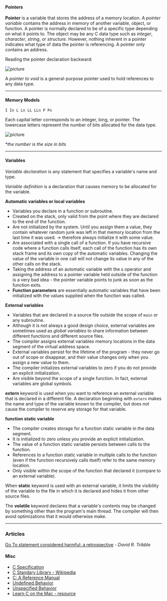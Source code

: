 #### Pointers ####

__Pointer__ is a variable that stores the address of a memory location. A _pointer variable_ contains the address in memory of another variable, object, or function. A pointer is normally declared to be of a specific type depending on what it points to. The object may be any C data type such as _integer_, _character_, _string_, or _structure_. However, nothing inherent in a pointer indicates what type of data the pointer is referencing. A pointer only contains an address.

Reading the pointer declaration backward:

![picture](http://choonsiong.com/public/pic/pointer1.png)

A _pointer to void_ is a general-purpose pointer used to hold references to any data type.


- - -

#### Memory Models ####

```I In L Ln LL LLn P Pn```

Each capital letter corresponds to an integer, long, or pointer. The lowercase letters represent the number of bits allocated for the data type.

![picture](http://choonsiong.com/public/pic/machine_memory_model.png)

*_the number is the size in bits_

- - -


#### Variables ####

_Variable declaration_ is any statement that specifies a variable's name and type.

_Variable definition_ is a declaration that causes memory to be allocated for the variable.

__Automatic variables or local variables__

- Variables you declare in a function or subroutine.
- Created on the stack, only valid from the point where they are declared to the end of the function.
- Are not initialized by the system. Until you assign them a value, they contain whatever random junk was left in that memory location from the last time it was used. -> therefore always initialize it with some value.
- Are associated with a single call of a function. If you have recursive code where a function calls itself, each call of the function has its own stack frame and its own copy of the automatic variables. Changing the value of the variable in one call will not change its value in any of the other calls on the stack.
- Taking the address of an automatic variable with the ```&``` operator and assigning the address to a pointer variable held outside of the function is a very bad idea - the pointer variable points to junk as soon as the function exits.
- __Function parameters__ are essentially automatic variables that have been initialized with the values supplied when the function was called.

__External variables__

- Variables that are declared in a source file outside the scope of ```main``` or any subroutine.
- Although it is not always a good design choice, external variables are sometimes used as _global variables_ to share information between different functions and different source files.
- The compiler assigns external variables memory locations in the data segment of the virtual address space.
- External variables persist for the lifetime of the program - they never go out of scope or disappear, and their value changes only when you assign a new value to them.
- The compiler initializes external variables to zero if you do not provide an explicit initialization.
- Are visible beyond the scope of a single function. In fact, external variables are global symbols.

__extern__ keyword is used when you want to reference an external variable that is declared in a different file. A declaration beginning with ```extern``` makes the name and type of the variable known to the compiler, but does not cause the compiler to reserve any storage for that variable.

__function static variable__

- The compiler creates storage for a function static variable in the data segment.
- It is initialized to zero unless you provide an explicit initialization.
- The value of a function static variable persists between calls to the function.
- References to a function static variable in multiple calls to the function (even if the function recursively calls itself) refer to the same memory location.
- Only visible within the scope of the function that declared it (compare to an external variable).

When __static__ keyword is used with an external variable, it limits the visibility of the variable to the file in which it is declared and hides it from other source files.

The __volatile__ keyword declares that a variable's contents may be changed by something other than the program's main thread. The compiler will then avoid optimizations that it would otherwise make.

- - -

### Articles ###

[Go To statement considered harmful: a retrospective](http://david.tribble.com/text/goto.html) - _David R. Tribble_

#### Misc ####

- [C Specification](http://www.open-std.org/jtc1/sc22/WG14/www/docs/n1256.pdf)
- [C Standary Library - Wikipedia](https://en.wikipedia.org/wiki/C_standard_library)
- [C: A Reference Manual](http://careferencemanual.com)
- [Undefined Behavior](https://www.securecoding.cert.org/confluence/display/c/CC.+Undefined+Behavior)
- [Unspecified Behavior](https://www.securecoding.cert.org/confluence/display/c/DD.+Unspecified+Behavior)
- [Learn C on the Mac - resource](https://github.com/apress/learn-c-on-mac-12)